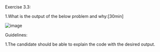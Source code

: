 Exercise 3.3:

1.What is the output of the below problem and why:[30min]

![image](https://user-images.githubusercontent.com/46132450/216591496-c19e1e93-be5a-4e17-9fa8-d1587456e221.png)

Guidelines:

1.The candidate should be able to explain the code with the desired output.
